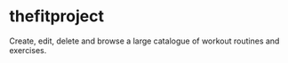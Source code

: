 # thefitproject
Create, edit, delete and browse a large catalogue of workout routines and exercises.
